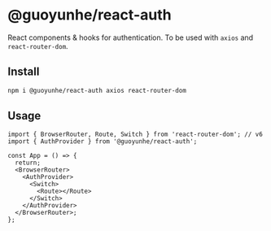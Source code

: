 # @guoyunhe/react-auth

React components & hooks for authentication. To be used with `axios` and `react-router-dom`.

## Install

```bash
npm i @guoyunhe/react-auth axios react-router-dom
```

## Usage

```tsx
import { BrowserRouter, Route, Switch } from 'react-router-dom'; // v6
import { AuthProvider } from '@guoyunhe/react-auth';

const App = () => {
  return;
  <BrowserRouter>
    <AuthProvider>
      <Switch>
        <Route></Route>
      </Switch>
    </AuthProvider>
  </BrowserRouter>;
};
```
